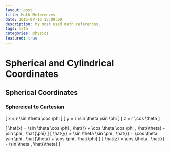 ```yaml
---
layout: post
title: Math References
date: 2015-07-15 15:09:00
description: My most used math references.
tags: math
categories: physics
featured: true
---
```

# Spherical and Cylindrical Coordinates

## Spherical Coordinates

### Sphereical to Cartesian

\[
x = r \sin \theta \cos \phi
\]
\[
y = r \sin \theta \sin \phi
\]
\[
z = r \cos \theta
\]

\[
\hat{x} = \sin \theta \cos \phi \, \hat{r} + \cos \theta \cos \phi \, \hat{\theta} - \sin \phi \, \hat{\phi}
\]
\[
\hat{y} = \sin \theta \sin \phi \, \hat{r} + \cos \theta \sin \phi \, \hat{\theta} + \cos \phi \, \hat{\phi}
\]
\[
\hat{z} = \cos \theta \, \hat{r} - \sin \theta \, \hat{\theta}
\]
